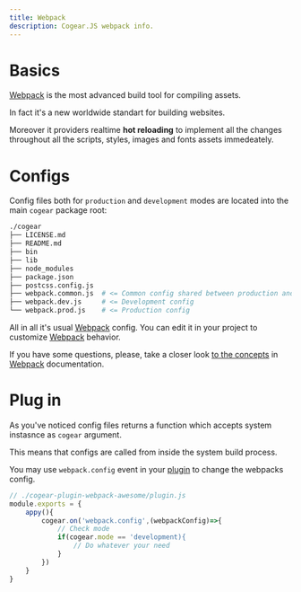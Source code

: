 ```yaml
---
title: Webpack
description: Cogear.JS webpack info.
---
```

# Basics

[Webpack](https://webpack.js.org) is the most advanced build tool for compiling assets. 

In fact it's a new worldwide standart for building websites.

Moreover it providers realtime **hot reloading** to implement all the changes throughout all the scripts, styles, images and fonts assets immedeately. 

# Configs

Config files both for `production` and `development` modes are located into the main `cogear` package root:
```bash
./cogear
├── LICENSE.md
├── README.md
├── bin
├── lib
├── node_modules
├── package.json
├── postcss.config.js
├── webpack.common.js  # <= Common config shared between production and development
├── webpack.dev.js     # <= Development config
└── webpack.prod.js    # <= Production config
```

All in all it's usual [Webpack](https://webpack.js.org) config. You can edit it in your project to customize [Webpack](https://webpack.js.org) behavior. 

If you have some questions, please, take a closer look [to the concepts](https://webpack.js.org/concepts/) in [Webpack](https://webpack.js.org) documentation.

# Plug in

As you've noticed config files returns a function which accepts system instasnce as `cogear` argument.

This means that configs are called from inside the system build process.

You may use `webpack.config` event in your [plugin](/docs/plugins) to change the webpacks config.
```javascript
// ./cogear-plugin-webpack-awesome/plugin.js
module.exports = {
	appy(){
		cogear.on('webpack.config',(webpackConfig)=>{
			// Check mode
			if(cogear.mode == 'development){ 
				// Do whatever your need
			}
		})
	}
}
```